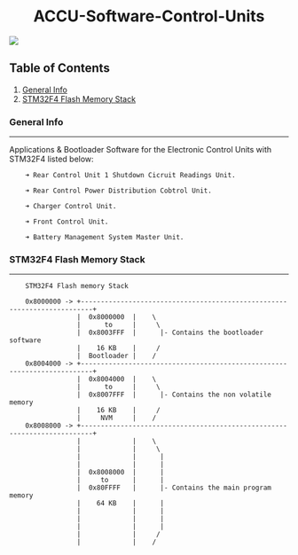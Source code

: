 <h1 align="center"> ACCU-Software-Control-Units </h1>
<p align="left">
   <img src="https://img.shields.io/badge/STATUS-EN%20DESAROLLO-green">
   </p>
   
## Table of Contents
1. [General Info](#general-info)
2. [STM32F4 Flash Memory Stack](#stm32f4-flash-memory-stack)

   
### General Info
***
Applications & Bootloader Software for the Electronic Control Units with STM32F4 listed below:

		➜ Rear Control Unit 1 Shutdown Cicruit Readings Unit.
    
		➜ Rear Control Power Distribution Cobtrol Unit.
    
		➜ Charger Control Unit.
    
		➜ Front Control Unit.
    
		➜ Battery Management System Master Unit.
    	


### STM32F4 Flash Memory Stack
***
		STM32F4 Flash memory Stack

		0x8000000 -> +-------------------------------------------------------------------------+
					 |  0x8000000  |	\
					 |      to     |	 \
					 |  0x8003FFF  |	  |- Contains the bootloader software
					 |    16 KB    |	 /
					 |  Bootloader |	/
		0x8004000 -> +-------------------------------------------------------------------------+
					 |  0x8004000  |	\
					 |      to     |	 \
					 |  0x8007FFF  |	  |- Contains the non volatile memory
					 |    16 KB    |	 /
					 |     NVM     |	/
		0x8008000 -> +-------------------------------------------------------------------------+
					 |             |	\
					 |             |	 \
					 |             |	  |
					 |             |	  |
					 |  0x8008000  |	  |
					 |     to      |	  |
					 |  0x80FFFF   |	  |- Contains the main program memory
					 |    64 KB    |	  |
					 |     	       |	  |
					 |             |	  |
					 |             |	  |
					 |             |	 /
					 |             |	/


